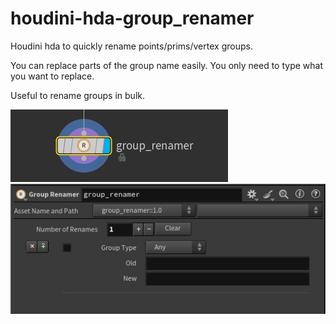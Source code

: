 # houdini-hda-group_renamer
Houdini hda to quickly rename points/prims/vertex groups.

You can replace parts of the group name easily. You only need to type what you want to replace.

Useful to rename groups in bulk.

![Project Screenshot](images/group_renamer_node_example.jpg)
![Project Screenshot](images/group_renamer_ui.jpg)
